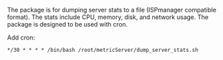 The package is for dumping server stats to a file (ISPmanager compatible format).
The stats include CPU, memory, disk, and network usage. The package is designed to be used with cron.

Add cron:
```
*/30 * * * * /bin/bash /root/metricServer/dump_server_stats.sh
```
